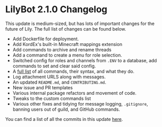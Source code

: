 # LilyBot 2.1.0 Changelog

This update is medium-sized, but has lots of important changes for the future of Lily.
The full list of changes can be found below.

* Add Dockerfile for deployment.
* Add KordEx's built-in Minecraft mappings extension
* Add commands to archive and rename threads
* Add a command to create a menu for role selection.
* Switched config for roles and channels from `.ENV` to a database, add commands to set and clear said config.
* A [full list](https://github.com/hyacinthbots/LilyBot/blob/main/docs/commands.md) of all commands, their syntax,
and what they do.
* Log attachment URLS along with messages.
* An updated `README.md`, and `CONTRIBUTING.md`.
* New issue and PR templates
* Various internal package refactors and movement of code.
* Tweaks to the custom commands list
* Various other fixes and tidying for message logging, `.gitignore`, banning users out of guild, and GitHub commands.

You can find a list of all the commits in this update
[here](https://github.com/hyacinthbots/LilyBot/compare/v2.0.1...v2.1.0).
